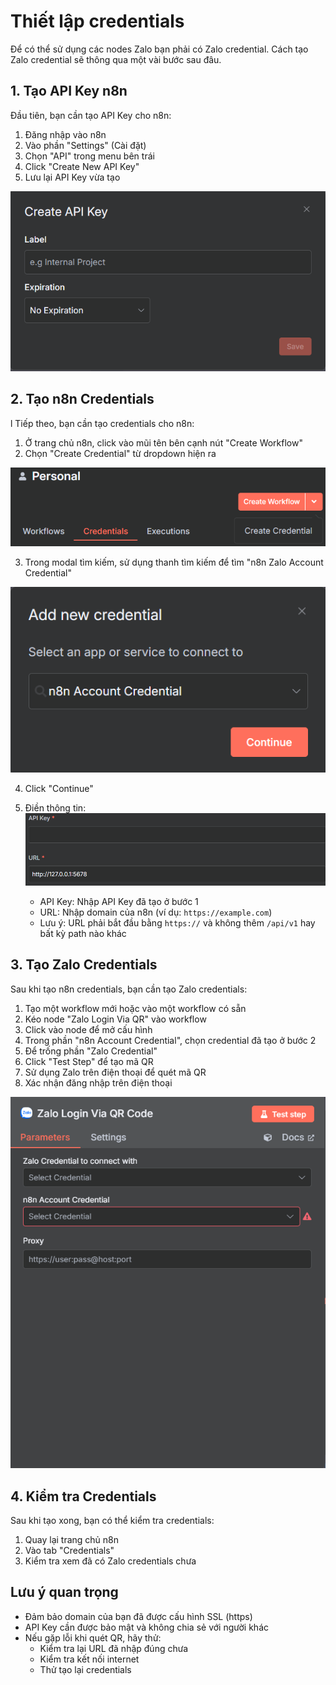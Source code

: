 # Thiết lập credentials

Để có thể sử dụng các nodes Zalo bạn phải có Zalo credential. Cách tạo Zalo credential sẽ thông qua một vài bước sau đâu.

## 1. Tạo API Key n8n

Đầu tiên, bạn cần tạo API Key cho n8n:

1. Đăng nhập vào n8n
2. Vào phần "Settings" (Cài đặt)
3. Chọn "API" trong menu bên trái
4. Click "Create New API Key"
5. Lưu lại API Key vừa tạo

![Tạo API Key](../assets/apiKey.png)

## 2. Tạo n8n Credentials
l
Tiếp theo, bạn cần tạo credentials cho n8n:

1. Ở trang chủ n8n, click vào mũi tên bên cạnh nút "Create Workflow"
2. Chọn "Create Credential" từ dropdown hiện ra

![Tạo Credentials](../assets/create-credential.png)

3. Trong modal tìm kiếm, sử dụng thanh tìm kiếm để tìm "n8n Zalo Account Credential"

![Tìm kiếm Credentials](../assets/search-credential.png)

4. Click "Continue"

5. Điền thông tin:
![Điền thông tin n8n credential](../assets/n8n-credential-details.png)

   - API Key: Nhập API Key đã tạo ở bước 1
   - URL: Nhập domain của n8n (ví dụ: `https://example.com`)
   - Lưu ý: URL phải bắt đầu bằng `https://` và không thêm `/api/v1` hay bất kỳ path nào khác

## 3. Tạo Zalo Credentials

Sau khi tạo n8n credentials, bạn cần tạo Zalo credentials:

1. Tạo một workflow mới hoặc vào một workflow có sẵn
2. Kéo node "Zalo Login Via QR" vào workflow
3. Click vào node để mở cấu hình
4. Trong phần "n8n Account Credential", chọn credential đã tạo ở bước 2
5. Để trống phần "Zalo Credential"
6. Click "Test Step" để tạo mã QR
7. Sử dụng Zalo trên điện thoại để quét mã QR
8. Xác nhận đăng nhập trên điện thoại

![Quét mã QR](../assets/gen-qr.png)

## 4. Kiểm tra Credentials

Sau khi tạo xong, bạn có thể kiểm tra credentials:

1. Quay lại trang chủ n8n
2. Vào tab "Credentials"
3. Kiểm tra xem đã có Zalo credentials chưa

## Lưu ý quan trọng

- Đảm bảo domain của bạn đã được cấu hình SSL (https)
- API Key cần được bảo mật và không chia sẻ với người khác
- Nếu gặp lỗi khi quét QR, hãy thử:
  - Kiểm tra lại URL đã nhập đúng chưa
  - Kiểm tra kết nối internet
  - Thử tạo lại credentials


